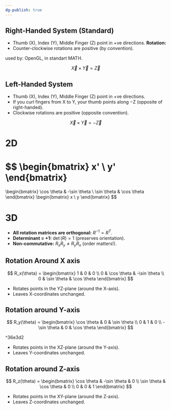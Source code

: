 ```yaml
---
dg-publish: true
---
```

## Right-Handed System (Standard)

- Thumb (X), Index (Y), Middle Finger (Z) point in +ve directions.
**Rotation:**
- Counter-clockwise rotations are positive (by convention).

used by: OpenGL,  in standart MATH. 


$$
\vec{X} \times \vec{Y} = \vec{Z}
$$


## Left-Handed System
- Thumb (X), Index (Y), Middle Finger (Z) point in +ve directions.
- If you curl fingers from X to Y, your thumb points along −Z (opposite of right-handed).
- Clockwise rotations are positive (opposite convention).

$$
\vec{X} \times \vec{Y} = -\vec{Z}
$$

# 2D

$$
\begin{bmatrix}
x' \\
y'
\end{bmatrix}
=
\begin{bmatrix}
\cos \theta & -\sin \theta \\
\sin \theta &  \cos \theta
\end{bmatrix}
\begin{bmatrix}
x \\
y
\end{bmatrix}
$$


# 3D

- **All rotation matrices are orthogonal:** $R^{-1} = R^T$.  
- **Determinant = +1:** $\det(R) = 1$ (preserves orientation).  
- **Non-commutative:** $R_x R_y \neq R_y R_x$ (order matters!).  

## Rotation Around X axis 

$$
R_x(\theta) = \begin{bmatrix}
1 & 0 & 0 \\
0 & \cos \theta & -\sin \theta \\
0 & \sin \theta & \cos \theta
\end{bmatrix}
$$
- Rotates points in the YZ-plane (around the X-axis).
- Leaves X-coordinates unchanged.
## Rotation around Y-axis 
$$
R_y(\theta) = \begin{bmatrix}
\cos \theta & 0 & \sin \theta \\
0 & 1 & 0 \\
-\sin \theta & 0 & \cos \theta
\end{bmatrix}
$$

^36e3d2

- Rotates points in the XZ-plane (around the Y-axis).
- Leaves Y-coordinates unchanged.
## Rotation around Z-axis

$$
R_z(\theta) = \begin{bmatrix}
\cos \theta & -\sin \theta & 0 \\
\sin \theta & \cos \theta & 0 \\
0 & 0 & 1
\end{bmatrix}
$$
- Rotates points in the XY-plane (around the Z-axis).
- Leaves Z-coordinates unchanged.